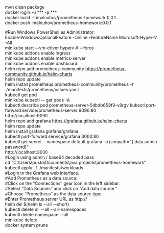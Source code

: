 mvn clean package  
docker login -u *** -p ***  
docker build -t imalouhov/prometheus-homework:0.0.1 .  
docker push imalouhov/prometheus-homework:0.0.1  
  
#Run Windows PowerShell as Administrator:  
Enable-WindowsOptionalFeature -Online -FeatureName Microsoft-Hyper-V -All  
minikube start --vm-driver hyperv # --force  
minikube addons enable ingress  
minikube addons enable metrics-server  
minikube addons enable dashboard  
helm repo add prometheus-community https://prometheus-community.github.io/helm-charts  
helm repo update  
helm install prometheus prometheus-community/prometheus -f ./manifests/prometheus/values.yaml  
kubectl get pod  
minikube kubectl -- get pods -A  
kubectl describe pod prometheus-server-5dbdb658f9-v8rgv 
kubectl port-forward service/prometheus-server 9090:80  
http://localhost:9090  
helm repo add grafana https://grafana.github.io/helm-charts  
helm repo update  
helm install grafana grafana/grafana  
kubectl port-forward service/grafana 3000:80  
kubectl get secret --namespace default grafana -o jsonpath="{.data.admin-password}"  
http://localhost:3000  
#Login using admin / base64 decoded pass  
cd "C:\Users\pusto\Documents\java projects\prometheus-homework"  
kubectl apply -f ./manifests/workloads  
#Login to the Grafana web interface.  
#Add Prometheus as a data source:  
#Click on the “Connections” gear icon in the left sidebar.  
#Select “Data Sources” and click on “Add data source.”  
#Choose “Prometheus” as the data source type.  
#Enter Prometheus server URL as http://<prometheus-server>  
helm del $(helm ls --all --short)  
kubectl delete all --all --all-namespaces  
kubectl delete namespace --all  
minikube delete  
docker system prune  